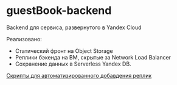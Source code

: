 # guestBook-backend

Backend для сервиса, развернутого в Yandex Cloud

Реализовано:
* Статический фронт на Object Storage
* Реплики бэкенда на ВМ, скрытые за Network Load Balancer
* Сохранение данных в Serverless Yandex DB.

[Скрипты для автоматизированного добавдения реплик](https://github.com/SergeyPishchulov/guestBook-scripts)
